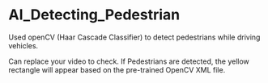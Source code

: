 # AI_Detecting_Pedestrian

Used openCV (Haar Cascade Classifier) to detect pedestrians while driving vehicles.

Can replace your video to check. If Pedestrians are detected, the yellow rectangle will appear based on the pre-trained OpenCV XML file.

